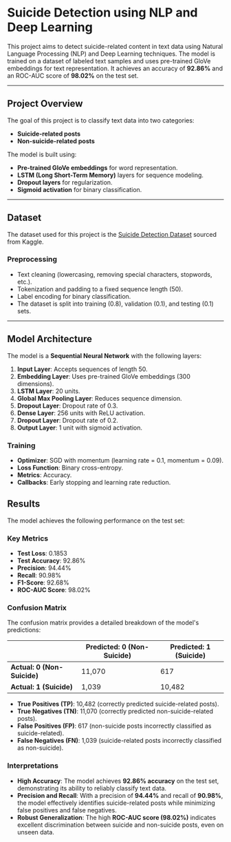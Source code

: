 # Suicide Detection using NLP and Deep Learning

This project aims to detect suicide-related content in text data using Natural Language Processing (NLP) and Deep Learning techniques. The model is trained on a dataset of labeled text samples and uses pre-trained GloVe embeddings for text representation. It achieves an accuracy of **92.86%** and an ROC-AUC score of **98.02%** on the test set.

---

## Project Overview

The goal of this project is to classify text data into two categories:
- **Suicide-related posts**
- **Non-suicide-related posts**

The model is built using:
- **Pre-trained GloVe embeddings** for word representation.
- **LSTM (Long Short-Term Memory)** layers for sequence modeling.
- **Dropout layers** for regularization.
- **Sigmoid activation** for binary classification.

---

## Dataset

The dataset used for this project is the [Suicide Detection Dataset](https://www.kaggle.com/datasets/nikhileswarkomati/suicide-watch/data) sourced from Kaggle.

### Preprocessing
- Text cleaning (lowercasing, removing special characters, stopwords, etc.).
- Tokenization and padding to a fixed sequence length (50).
- Label encoding for binary classification.
- The dataset is split into training (0.8), validation (0.1), and testing (0.1) sets.

---

## Model Architecture

The model is a **Sequential Neural Network** with the following layers:
1. **Input Layer**: Accepts sequences of length 50.
2. **Embedding Layer**: Uses pre-trained GloVe embeddings (300 dimensions).
3. **LSTM Layer**: 20 units.
4. **Global Max Pooling Layer**: Reduces sequence dimension.
5. **Dropout Layer**: Dropout rate of 0.3.
6. **Dense Layer**: 256 units with ReLU activation.
7. **Dropout Layer**: Dropout rate of 0.2.
8. **Output Layer**: 1 unit with sigmoid activation.

### Training
- **Optimizer**: SGD with momentum (learning rate = 0.1, momentum = 0.09).
- **Loss Function**: Binary cross-entropy.
- **Metrics**: Accuracy.
- **Callbacks**: Early stopping and learning rate reduction.

## Results

The model achieves the following performance on the test set:

### Key Metrics
- **Test Loss**: 0.1853
- **Test Accuracy**: 92.86%
- **Precision**: 94.44%
- **Recall**: 90.98%
- **F1-Score**: 92.68%
- **ROC-AUC Score**: 98.02%

### Confusion Matrix
The confusion matrix provides a detailed breakdown of the model's predictions:

|                     | Predicted: 0 (Non-Suicide) | Predicted: 1 (Suicide) |
|---------------------|---------------------------|------------------------|
| **Actual: 0 (Non-Suicide)** | 11,070                    | 617                    |
| **Actual: 1 (Suicide)**     | 1,039                     | 10,482                 |

- **True Positives (TP)**: 10,482 (correctly predicted suicide-related posts).
- **True Negatives (TN)**: 11,070 (correctly predicted non-suicide-related posts).
- **False Positives (FP)**: 617 (non-suicide posts incorrectly classified as suicide-related).
- **False Negatives (FN)**: 1,039 (suicide-related posts incorrectly classified as non-suicide).
 
### Interpretations
- **High Accuracy**: The model achieves **92.86% accuracy** on the test set, demonstrating its ability to reliably classify text data.
- **Precision and Recall**: With a precision of **94.44%** and recall of **90.98%**, the model effectively identifies suicide-related posts while minimizing false positives and false negatives.
- **Robust Generalization**: The high **ROC-AUC score (98.02%)** indicates excellent discrimination between suicide and non-suicide posts, even on unseen data.
